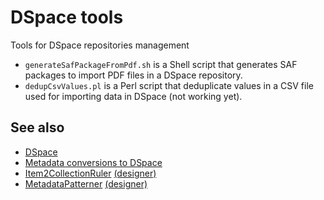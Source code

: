 # DSpace tools
Tools for DSpace repositories management

* ```generateSafPackageFromPdf.sh``` is a Shell script that generates SAF packages to import PDF files in a DSpace repository.
* ```dedupCsvValues.pl``` is a Perl script that deduplicate values in a CSV file used for importing data in DSpace (not working yet).

## See also 

* [DSpace](https://github.com/DSpace/DSpace)
* [Metadata conversions to DSpace](https://github.com/fsassumpcao/metadata-conversions-to-dspace)
* [Item2CollectionRuler](https://github.com/vitorsilverio/Item2CollectionRuler) [(designer)](https://github.com/vitorsilverio/Item2CollectionRulerDesigner)
* [MetadataPatterner](https://github.com/vitorsilverio/MetadataPatterner) [(designer)](https://github.com/vitorsilverio/MetadataPatternerDesigner)
